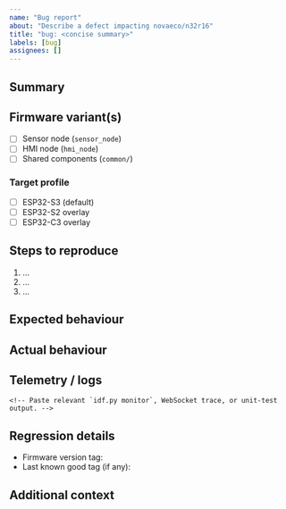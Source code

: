 ```yaml
---
name: "Bug report"
about: "Describe a defect impacting novaeco/n32r16"
title: "bug: <concise summary>"
labels: [bug]
assignees: []
---
```


## Summary

<!-- Provide a high-level description of the malfunction. -->

## Firmware variant(s)

- [ ] Sensor node (`sensor_node`)
- [ ] HMI node (`hmi_node`)
- [ ] Shared components (`common/`)

### Target profile

- [ ] ESP32-S3 (default)
- [ ] ESP32-S2 overlay
- [ ] ESP32-C3 overlay

## Steps to reproduce

1. …
2. …
3. …

## Expected behaviour

<!-- What should have happened? -->

## Actual behaviour

<!-- What actually happened? Include logs, screenshots, or LVGL captures where possible. -->

## Telemetry / logs

```
<!-- Paste relevant `idf.py monitor`, WebSocket trace, or unit-test output. -->
```

## Regression details

- Firmware version tag: <!-- e.g., v1.1.0 -->
- Last known good tag (if any):

## Additional context

<!-- Mention provisioning method, network topology, or OTA status if relevant. -->

